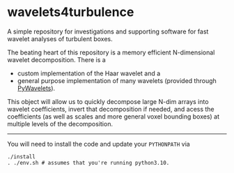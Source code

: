 # wavelets4turbulence

A simple repository for investigations and supporting software for fast wavelet analyses of turbulent boxes.

The beating heart of this repository is a memory efficient N-dimensional wavelet decomposition.
There is a

  * custom implementation of the Haar wavelet and a 
  * general purpose implementation of many wavelets (provided through [PyWavelets](https://pywavelets.readthedocs.io/en/latest/)).

This object will allow us to quickly decompose large N-dim arrays into wavelet coefficients, invert that decomposition if needed, and acess the coefficients (as well as scales and more general voxel bounding boxes) at multiple levels of the decomposition.

---

You will need to install the code and update your `PYTHONPATH` via

```
./install
. ./env.sh # assumes that you're running python3.10.
```
